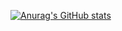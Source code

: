 [![Anurag's GitHub stats](https://github-readme-stats.vercel.app/api?username=danillofilho)](https://github.com/danillofilho/github-readme-stats)
